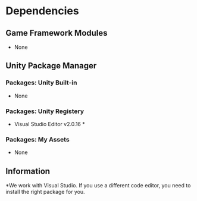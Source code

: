 # Dependencies

## Game Framework Modules
 - None

## Unity Package Manager

### Packages: Unity Built-in
 - None

### Packages: Unity Registery
 - Visual Studio Editor v2.0.16 *

### Packages: My Assets
 - None

## Information
*We work with Visual Studio. If you use a different code editor, you need to install the right package for you.  